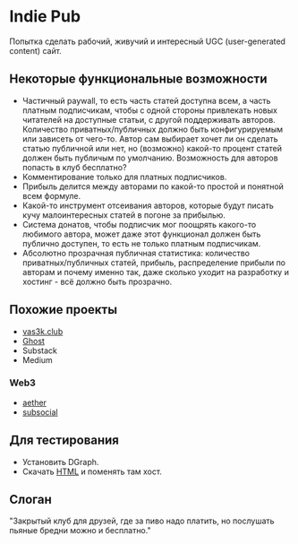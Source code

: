# Indie Pub

Попытка сделать рабочий, живучий и интересный UGC (user-generated content) сайт.

## Некоторые функциональные возможности
- Частичный paywall, то есть часть статей доступна всем, а часть платным подписчикам, чтобы с одной стороны привлекать новых читателей на доступные статьи, с другой поддерживать авторов. Количество приватных/публичных должно быть конфигурируемым или зависеть от чего-то. Автор сам выбирает хочет ли он сделать статью публичной или нет, но (возможно) какой-то процент статей должен быть публичым по умолчанию. Возможность для авторов попасть в клуб бесплатно?
- Комментирование только для платных подписчиков.
- Прибыль делится между авторами по какой-то простой и понятной всем формуле.
- Какой-то инструмент отсеивания авторов, которые будут писать кучу малоинтересных статей в погоне за прибылью.
- Система донатов, чтобы подписчик мог поощрять какого-то любимого автора, может даже этот функционал должен быть публично доступен, то есть не только платным подписчикам.
- Абсолютно прозрачная публичная статистика: количество приватных/публичных статей, прибыль, распределение прибыли по авторам и почему именно так, даже сколько уходит на разработку и хостинг - всё должно быть прозрачно.

## Похожие проекты
- [vas3k.club](https://github.com/vas3k/vas3k.club)
- [Ghost](https://github.com/TryGhost/Ghost)
- Substack
- Medium
### Web3
- [aether](https://aether.app)
- [subsocial](https://subsocial.network)

## Для тестирования
- Установить DGraph.
- Скачать [HTML](https://raw.githubusercontent.com/graphql/graphiql/main/examples/graphiql-cdn/index.html) и поменять там хост.

## Слоган
"Закрытый клуб для друзей, где за пиво надо платить, но послушать пьяные бредни можно и бесплатно."
